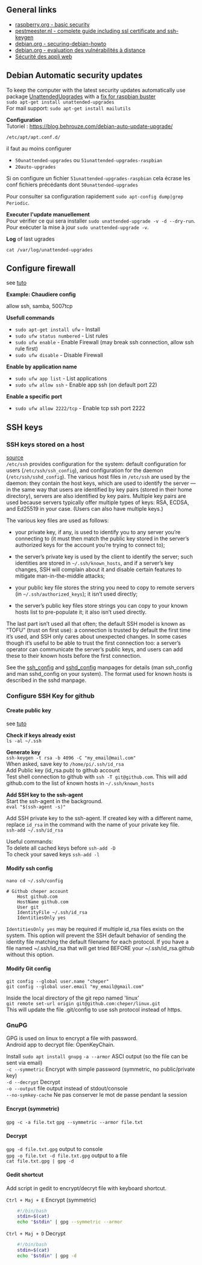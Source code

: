 ## General links
- [raspberry.org - basic security](https://www.raspberrypi.org/documentation/configuration/security.md)
- [pestmeester.nl - complete guide including ssl certificate and ssh-keygen](http://pestmeester.nl/)
- [debian.org - securing-debian-howto](https://www.debian.org/doc/manuals/securing-debian-howto/ch-sec-services.fr.html)
- [debian.org - evaluation des vulnérabilités à distance](https://www.debian.org/doc/manuals/securing-debian-howto/ch-sec-tools.fr.html#s-vuln-asses)
- [Sécurité des appli web](https://blog.behrouze.com/securite/)


## Debian Automatic security updates

To keep the computer with the latest security updates automatically
use package [UnattendedUpgrades](https://wiki.debian.org/UnattendedUpgrades)
with a [fix for raspbian buster](https://raspberrypi.stackexchange.com/a/102350)  
`sudo apt-get install unattended-upgrades`  
For mail support: `sudo apt-get install mailutils`

**Configuration**  
Tutoriel : https://blog.behrouze.com/debian-auto-update-upgrade/

`/etc/apt/apt.conf.d/`

il faut au moins configurer 

* `50unattended-upgrades` ou `51unattended-upgrades-raspbian`  
* `20auto-upgrades`

Si on configure un fichier `51unattended-upgrades-raspbian` cela écrase les conf fichiers précédants dont `50unattended-upgrades`

Pour consulter sa configuration rapidement `sudo apt-config dump|grep Periodic`.  

**Executer l'update manuellement**  
Pour vérifier ce qui sera installer `sudo unattended-upgrade -v -d --dry-run`.  
Pour exécuter la mise à jour `sudo unattended-upgrade -v`.

**Log** of last ugrades

`cat /var/log/unattended-upgrades`


## Configure firewall
see [tuto](https://www.tecmint.com/setup-ufw-firewall-on-ubuntu-and-debian/)

**Example: Chaudiere config**

allow ssh, samba, 5007tcp

**Usefull commands**

* `sudo apt-get install ufw` - Install
* `sudo ufw status numbered` - List rules 
* `sudo ufw enable` - Enable Firewall (may break ssh connection, allow ssh rule first)
* `sudo ufw disable` - Disable Firewall

**Enable by application name**

* `sudo ufw app list` - List applications
* `sudo ufw allow ssh` - Enable app ssh (on default port 22)

**Enable a specific port**

* `sudo ufw allow 2222/tcp` - Enable tcp ssh port 2222 

## SSH keys
### SSH keys stored on a host
[source](https://unix.stackexchange.com/questions/439467/what-is-the-difference-between-etc-ssh-and-ssh)  
`/etc/ssh` provides configuration for the system: default configuration for users (`/etc/ssh/ssh_config`), and configuration for the daemon (`/etc/ssh/sshd_config`). The various host files in `/etc/ssh` are used by the daemon: they contain the host keys, which are used to identify the server — in the same way that users are identified by key pairs (stored in their home directory), servers are also identified by key pairs. Multiple key pairs are used because servers typically offer multiple types of keys: RSA, ECDSA, and Ed25519 in your case. (Users can also have multiple keys.)

The various key files are used as follows:

* your private key, if any, is used to identify you to any server you’re connecting to (it must then match the public key stored in the server’s authorized keys for the account you’re trying to connect to);

* the server’s private key is used by the client to identify the server; such identities are stored in `~/.ssh/known_hosts`, and if a server’s key changes, SSH will complain about it and disable certain features to mitigate man-in-the-middle attacks;

* your public key file stores the string you need to copy to remote servers (in `~/.ssh/authorized_keys`); it isn’t used directly;

* the server’s public key files store strings you can copy to your known hosts list to pre-populate it; it also isn’t used directly.

The last part isn’t used all that often; the default SSH model is known as “TOFU” (trust on first use): a connection is trusted by default the first time it’s used, and SSH only cares about unexpected changes. In some cases though it’s useful to be able to trust the first connection too: a server’s operator can communicate the server’s public keys, and users can add these to their known hosts before the first connection.

See the [ssh_config](https://man.openbsd.org/ssh_config) and [sshd_config](https://man.openbsd.org/ssh_config) manpages for details (man ssh_config and man sshd_config on your system). The format used for known hosts is described in the sshd manpage.


### Configure SSH Key for github
#### Create public key
see [tuto](https://help.github.com/en/github/authenticating-to-github/connecting-to-github-with-ssh)

**Check if keys already exist**  
`ls -al ~/.ssh`

**Generate key**  
`ssh-keygen -t rsa -b 4096 -C "my_email@mail.com"`  
When asked, save key to `/home/pi/.ssh/id_rsa`  
Add Public key (id_rsa.pub) to github account  
Test shell connection to github with `ssh -T git@github.com`. This will add github.com to the list of known hosts in `~/.ssh/known_hosts`  

**Add SSH key to the ssh-agent**  
Start the ssh-agent in the background.  
`eval "$(ssh-agent -s)"`

Add SSH private key to the ssh-agent. If created key with a different name, replace `id_rsa` in the command with the name of your private key file.  
`ssh-add ~/.ssh/id_rsa`

Useful commands:  
To delete all cached keys before `ssh-add -D`  
To check your saved keys `ssh-add -l`  

#### Modify ssh config
`nano cd ~/.ssh/config`  

	# Github cheper account
		Host github.com
		HostName github.com
		User git
		IdentityFile ~/.ssh/id_rsa
		IdentitiesOnly yes

`IdentitiesOnly yes` may be required if multiple id_rsa files exists on the system. This option will prevent the SSH default behavior of sending the identity file matching the default filename for each protocol. If you have a file named ~/.ssh/id_rsa that will get tried BEFORE your ~/.ssh/id_rsa.github without this option.  

#### Modify Git config  
`git config --global user.name "cheper"`  
`git config --global user.email "my_email@gmail.com"`  

Inside the local directory of the git repo named 'linux'  
`git remote set-url origin git@github.com:cheper/linux.git`  
This will update the file .git/config to use ssh protocol instead of https.  

### GnuPG
GPG is used on linux to encrypt a file with password.  
Android app to decrypt file: OpenKeyChain.  

Install `sudo apt install gnupg`
`-a --armor`		ASCI output (so the file can be sent via email)  
`-c --symmetric`	Encrypt with simple password (symmetric, no public/private key)  
`-d --decrypt`		Decrypt  
`-o --output`		file output instead of stdout/console  
`--no-symkey-cache` Ne pas conserver le mot de passe pendant la session

#### Encrypt (symmetric)
`gpg -c -a file.txt`
`gpg --symmetric --armor file.txt`

#### Decrypt
`gpg -d file.txt.gpg` output to console  
`gpg -o file.txt -d file.txt.gpg` output to a file  
`cat file.txt.gpg | gpg -d`  

#### Gedit shortcut
Add script in gedit to encrypt/decryt file with keyboard shortcut.

`Ctrl + Maj + E` Encrypt (symmetric)

``` bash
	#!/bin/bash
	stdin=$(cat)
	echo "$stdin" | gpg --symmetric --armor
```

`Ctrl + Maj + D` Decrypt

``` bash
	#!/bin/bash
	stdin=$(cat) 
	echo "$stdin" | gpg -d
```


